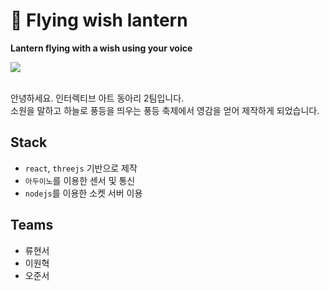 # 🏮 Flying wish lantern

**Lantern flying with a wish using your voice**

<img src="https://outsung.github.io/interactive-art-t2/image.png" />

\
안녕하세요. 인터렉티브 아트 동아리 2팀입니다.\
소원을 말하고 하늘로 풍등을 띄우는 풍등 축제에서 영감을 얻어 제작하게 되었습니다.

## Stack

- `react`, `threejs` 기반으로 제작
- `아두이노`를 이용한 센서 및 통신
- `nodejs`를 이용한 소켓 서버 이용

## Teams

- 류현서
- 이원혁
- 오준서
